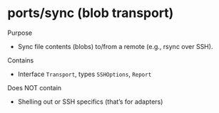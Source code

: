 # ports/sync (blob transport)

Purpose
- Sync file contents (blobs) to/from a remote (e.g., rsync over SSH).

Contains
- Interface `Transport`, types `SSHOptions`, `Report`

Does NOT contain
- Shelling out or SSH specifics (that’s for adapters)

